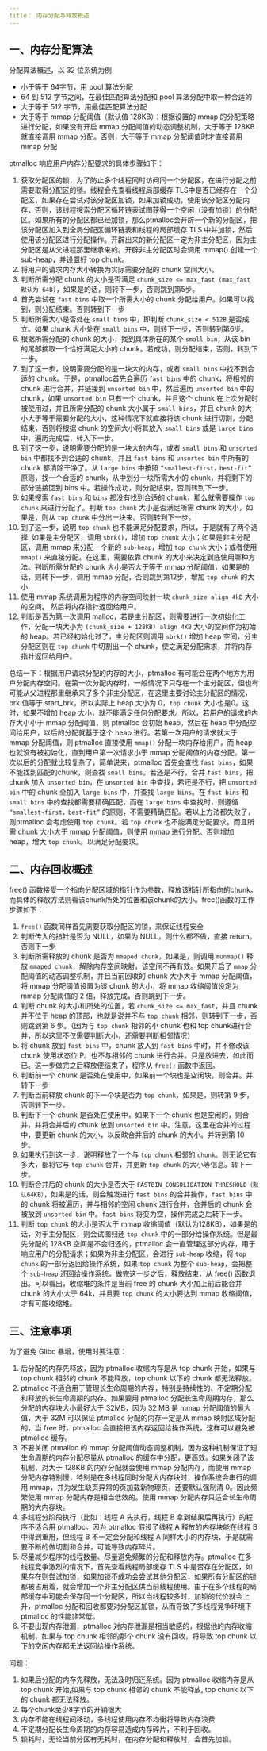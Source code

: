 ```yaml
---
title： 内存分配与释放概述
---
```


## 一、内存分配算法

分配算法概述，以 32 位系统为例

- 小于等于 64字节，用 pool 算法分配
- 64 到 512 字节之间，在最佳匹配算法分配和 pool 算法分配中取一种合适的
- 大于等于 512 字节，用最佳匹配算法分配
- 大于等于 mmap 分配阈值（默认值 128KB）：根据设置的 mmap 的分配策略进行分配，如果没有开启 mmap 分配阈值的动态调整机制，大于等于 128KB 就直接调用 mmap 分配。否则，大于等于 mmap 分配阈值时才直接调用 mmap 分配

ptmalloc 响应用户内存分配要求的具体步骤如下：

1. 获取分配区的锁，为了防止多个线程同时访问同一个分配区，在进行分配之前需要取得分配区的锁。线程会先查看线程局部缓存 TLS中是否已经存在一个分配区，如果存在尝试对该分配区加锁，如果加锁成功，使用该分配区分配内存，否则，该线程搜索分配区循环链表试图获得一个空闲（没有加锁）的分配区。如果所有的分配区都已经加锁，那么ptmalloc会开辟一个新的分配区，把该分配区加入到全局分配区循环链表和线程的局部缓存 TLS 中并加锁，然后使用该分配区进行分配操作。开辟出来的新分配区一定为非主分配区，因为主分配区是从父进程那里继承来的。开辟非主分配区时会调用 mmap() 创建一个 sub-heap，并设置好 top chunk。 
2. 将用户的请求内存大小转换为实际需要分配的 chunk 空间大小。 
3. 判断所需分配 chunk 的大小是否满足 `chunk_size <= max_fast (max_fast 默认为 64B)`，如果是的话，则转下一步，否则跳到第5步。 
4. 首先尝试在 `fast bins` 中取一个所需大小的 chunk 分配给用户。如果可以找到，则分配结束。否则转到下一步
5. 判断所需大小是否处在 `small bins` 中，即判断 `chunk_size < 512B` 是否成立。如果 chunk 大小处在 `small bins` 中，则转下一步，否则转到第6步。 
6. 根据所需分配的 chunk 的大小，找到具体所在的某个 `small bin`，从该 bin 的尾部摘取一个恰好满足大小的 chunk。若成功，则分配结束，否则，转到下一步。 
7. 到了这一步，说明需要分配的是一块大的内存，或者 `small bins` 中找不到合适的 chunk。于是，ptmalloc首先会遍历 `fast bins` 中的 chunk，将相邻的 chunk 进行合并，并链接到 `unsorted bin` 中，然后遍历 `unsorted bin` 中的 chunk，如果 `unsorted bin` 只有一个 chunk，并且这个 chunk 在上次分配时被使用过，并且所需分配的 chunk 大小属于 `small bins`，并且 chunk 的大小大于等于需要分配的大小，这种情况下就直接将该 chunk 进行切割，分配结束，否则将根据 chunk 的空间大小将其放入 `small bins` 或是 `large bins` 中，遍历完成后，转入下一步。 
8. 到了这一步，说明需要分配的是一块大的内存，或者 `small bins` 和 `unsorted bin` 中都找不到合适的 chunk，并且 `fast bins` 和 `unsorted bin` 中所有的 chunk 都清除干净了。从 `large bins` 中按照 `“smallest-first，best-fit”` 原则，找一个合适的 chunk，从中划分一块所需大小的 chunk，并将剩下的部分链接回到 bins 中。若操作成功，则分配结束，否则转到下一步。 
9. 如果搜索 `fast bins` 和 `bins` 都没有找到合适的 chunk，那么就需要操作 `top chunk` 来进行分配了。判断 `top chunk` 大小是否满足所需 chunk 的大小，如果是，则从 `top chunk` 中分出一块来。否则转到下一步。 
10. 到了这一步，说明 `top chunk` 也不能满足分配要求，所以，于是就有了两个选择: 如果是主分配区，调用 `sbrk()`，增加 `top chunk` 大小；如果是非主分配区，调用 mmap 来分配一个新的 `sub-heap`，增加 `top chunk` 大小；或者使用 `mmap()` 来直接分配。在这里，需要依靠 chunk 的大小来决定到底使用哪种方法。判断所需分配的 chunk 大小是否大于等于 mmap 分配阈值，如果是的话，则转下一步，调用 mmap 分配，否则跳到第12步，增加 `top chunk` 的大小
11. 使用 mmap 系统调用为程序的内存空间映射一块 `chunk_size align 4kB` 大小的空间。 然后将内存指针返回给用户。 
12. 判断是否为第一次调用 malloc，若是主分配区，则需要进行一次初始化工作，分配一块大小为 `(chunk_size + 128KB) align 4KB` 大小的空间作为初始的 heap。若已经初始化过了，主分配区则调用 `sbrk()` 增加 heap 空间，分主分配区则在 `top chunk` 中切割出一个 chunk，使之满足分配需求，并将内存指针返回给用户。 

总结一下：根据用户请求分配的内存的大小，ptmalloc 有可能会在两个地方为用户分配内存空间。在第一次分配内存时，一般情况下只存在一个主分配区，但也有可能从父进程那里继承来了多个非主分配区，在这里主要讨论主分配区的情况，brk 值等于 start_brk，所以实际上 heap 大小为 0，`top chunk` 大小也是0。这时，如果不增加 heap 大小，就不能满足任何分配要求。所以，若用户的请求的内存大小小于 mmap 分配阈值，则 ptmalloc 会初始 heap。然后在 heap 中分配空间给用户，以后的分配就基于这个 heap 进行。若第一次用户的请求就大于 mmap 分配阈值，则 ptmalloc 直接使用 `mmap()` 分配一块内存给用户，而 heap 也就没有被初始化，直到用户第一次请求小于 mmap 分配阈值的内存分配。第一次以后的分配就比较复杂了，简单说来，ptmalloc 首先会查找 `fast bins`，如果不能找到匹配的chunk，则查找 `small bins`。若还是不行，合并 `fast bins`，把 chunk 加入 `unsorted bin`，在 `unsorted bin` 中查找，若还是不行，把 `unsorted bin` 中的 chunk 全加入 `large bins` 中，并查找 `large bins`。在 `fast bins` 和 `small bins` 中的查找都需要精确匹配，而在 `large bins` 中查找时，则遵循 `“smallest-first，best-fit”` 的原则，不需要精确匹配。若以上方法都失败了，则ptmalloc 会考虑使用 `top chunk`。若 `top chunk` 也不能满足分配要求。而且所需 chunk 大小大于 mmap 分配阈值，则使用 mmap 进行分配。否则增加 heap，增大 `top chunk`。以满足分配要求。 

## 二、内存回收概述

free() 函数接受一个指向分配区域的指针作为参数，释放该指针所指向的chunk。而具体的释放方法则看该chunk所处的位置和该chunk的大小。free()函数的工作步骤如下： 

1. `free()` 函数同样首先需要获取分配区的锁，来保证线程安全
2. 判断传入的指针是否为 NULL，如果为 NULL，则什么都不做，直接 return。否则下一步
3. 判断所需释放的 chunk 是否为 `mmaped chunk`，如果是，则调用 `munmap()` 释放 `mmaped chunk`，解除内存空间映射，该空间不再有效。如果开启了 `mmap` 分配阈值的动态调整机制，并且当前回收的 chunk 大小大于 mmap 分配阈值，将 mmap 分配阈值设置为该 chunk 的大小，将 mmap 收缩阈值设定为 mmap 分配阈值的 2 倍，释放完成，否则跳到下一步。 
4. 判断 chunk 的大小和所处的位置，若 `chunk_size <= max_fast`，并且 chunk 并不位于 heap 的顶部，也就是说并不与 `top chunk` 相邻，则转到下一步，否则跳到第 6 步。（因为与 `top chunk` 相邻的小 chunk 也和 top chunk进行合并，所以这里不仅需要判断大小，还需要判断相邻情况） 
5. 将 chunk 放到 `fast bins` 中，chunk 放入到 `fast bins` 中时，并不修改该 chunk 使用状态位 P。也不与相邻的 chunk 进行合并。只是放进去，如此而已。这一步做完之后释放便结束了，程序从 `free()` 函数中返回。
6. 判断前一个 chunk 是否处在使用中，如果前一个块也是空闲块，则合并。并转下一步
7. 判断当前释放 chunk 的下一个块是否为 `top chunk`，如果是，则转第 9 步，否则转下一步。 
8. 判断下一个 chunk 是否处在使用中，如果下一个 chunk 也是空闲的，则合并，并将合并后的 chunk 放到 `unsorted bin` 中。注意，这里在合并的过程中，要更新 chunk 的大小，以反映合并后的 chunk 的大小。并转到第 10 步。
9. 如果执行到这一步，说明释放了一个与 `top chunk` 相邻的 `chunk`。则无论它有多大，都将它与 `top chunk` 合并，并更新 `top chunk` 的大小等信息。转下一步。 
10. 判断合并后的 chunk 的大小是否大于 `FASTBIN_CONSOLIDATION_THRESHOLD（默认64KB）`，如果是的话，则会触发进行 `fast bins` 的合并操作，`fast bins` 中的 chunk 将被遍历，并与相邻的空闲 chunk 进行合并，合并后的 chunk 会被放到 `unsorted bin` 中。`fast bins` 将变为空，操作完成之后转下一步。 
11. 判断 `top chunk` 的大小是否大于 mmap 收缩阈值（默认为128KB），如果是的话，对于主分配区，则会试图归还 `top chunk` 中的一部分给操作系统。但是最先分配的 128KB 空间是不会归还的，ptmalloc 会一直管理这部分内存，用于响应用户的分配请求；如果为非主分配区，会进行 `sub-heap` 收缩，将 `top chunk` 的一部分返回给操作系统，如果 `top chunk` 为整个 `sub-heap`，会把整个 `sub-heap` 还回给操作系统。做完这一步之后，释放结束，从 free() 函数退出。可以看出，收缩堆的条件是当前 free 的 chunk 大小加上前后能合并 chunk 的大小大于 64k，并且要 `top chunk` 的大小要达到 mmap 收缩阈值，才有可能收缩堆。 

## 三、注意事项

为了避免 Glibc 暴增，使用时要注意：

1. 后分配的内存先释放，因为 ptmalloc 收缩内存是从 top chunk 开始，如果与 top chunk 相邻的 chunk 不能释放，top chunk 以下的 chunk 都无法释放。
2. ptmalloc 不适合用于管理长生命周期的内存，特别是持续性的、不定期分配和释放的长生命周期的内存。如果要用 ptmalloc 分配长生命周期内存，那么分配的内存块大小最好大于 32MB，因为 32 MB 是 mmap 分配阈值的最大值，大于 32M 可以保证 ptmalloc 分配的内存一定是从 mmap 映射区域分配的，当 free 时，ptmalloc 会直接把该内存返回给操作系统。这样可以避免被 ptmalloc 缓存。
3. 不要关闭 ptmalloc 的 mmap 分配阈值动态调整机制，因为这种机制保证了短生命周期的内存分配尽量从 ptmalloc 的缓存中分配，更高效。如果关闭了该机制，对大于 128KB 的内存分配就会使用 mmap 分配内存，而使用 mmap 分配内存特别慢，特别是在多线程同时分配大内存块时，操作系统会串行的调用 mmap，并为发生缺页异常的页加载新物理页，还要默认强制清 0。因此频繁使用 mmap 分配内存是相当低效的。使用 mmap 分配内存只适合长生命周期的大内存块。
4. 多线程分阶段执行（比如：线程 A 先执行，线程 B 拿到结果后再执行）的程序不适合用 ptmalloc。因为 ptmalloc 假设了线程 A 释放的内存块能在线程 B 中得到重用，但线程 B 不一定会分配和线程 A 同样大小的内存块，于是就需要不断的做切割和合并，可能导致内存碎片。
5. 尽量减少程序的线程数量、尽量避免频繁的分配和释放内存。ptmalloc 在多线程竞争激烈的情况下，首先查看线程局部缓存 TLS 中是否存在分配区，如果存在则尝试加锁，如果加锁不成功会尝试其他分配区，如果所有分配区的锁都被占用着，就会增加一个非主分配区供当前线程使用。由于在多个线程的局部缓存中可能会保存同一个分配区，所以当线程较多时，加锁的代价就会上升，ptmalloc 分配和回收都要对分配区加锁，从而导致了多线程竞争环境下 ptmalloc 的性能非常低。
6. 不要出现内存泄漏，ptmalloc 对内存泄漏是相当敏感的，根据他的内存收缩机制，如果与 top chunk 相邻的那个 chunk 没有回收，将导致 top chunk 以下的空闲内存都无法返回给操作系统。

问题：

1. 如果后分配的内存先释放，无法及时归还系统。因为 ptmalloc 收缩内存是从 top chunk 开始,如果与 top chunk 相邻的 chunk 不能释放, top chunk 以下的 chunk 都无法释放。
2. 每个chunk至少8字节的开销很大
3. 内存不能在线程间移动，多线程使用内存不均衡将导致内存浪费
4. 不定期分配长生命周期的内存容易造成内存碎片，不利于回收。
5. 锁耗时，无论当前分区有无耗时，在内存分配和释放时，会首先加锁。

